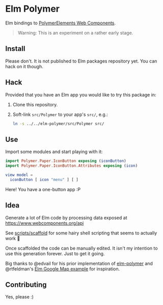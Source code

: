# Elm Polymer

Elm bindings to [PolymerElements Web Components][PolymerElements].

> Warning: This is an experiment on a rather early stage.

## Install

Please don't. It is not published to Elm packages repository yet. You can hack on it though.

## Hack

Provided that you have an Elm app you would like to try this package in:

1.  Clone this repository.

2.  Soft-link `src/Polymer` to your app's `src/`, e.g.:

    ```sh
    ln -s ../../elm-polymer/src/Polymer src/
    ```

## Use

Import some modules and start playing with it:


```elm
import Polymer.Paper.IconButton exposing (iconButton)
import Polymer.Paper.IconButton.Attributes exposing (icon)

view model =
  iconButton [ icon "menu" ] [ ]
```

Here! You have a one-button app :P

## Idea

Generate a lot of Elm code by processing data exposed at https://www.webcomponents.org/api

See [scripts/scaffold](./scripts/scaffold) for some hairy shell scripting that seems to actually work 👹

Once scaffolded the code can be manually edited. It isn't my intention to use this generation forever. Just to get it going.

Big thanks to @edvail for his prior implementation of [elm-polymer](/edvail/elm-polymer/) and @rtfeldman's [Elm Google Map example](rtfeldman/elm-google-maps) for inspiration.

## Contributing

Yes, please :)

[PolymerElements]: https://www.webcomponents.org/author/PolymerElements
